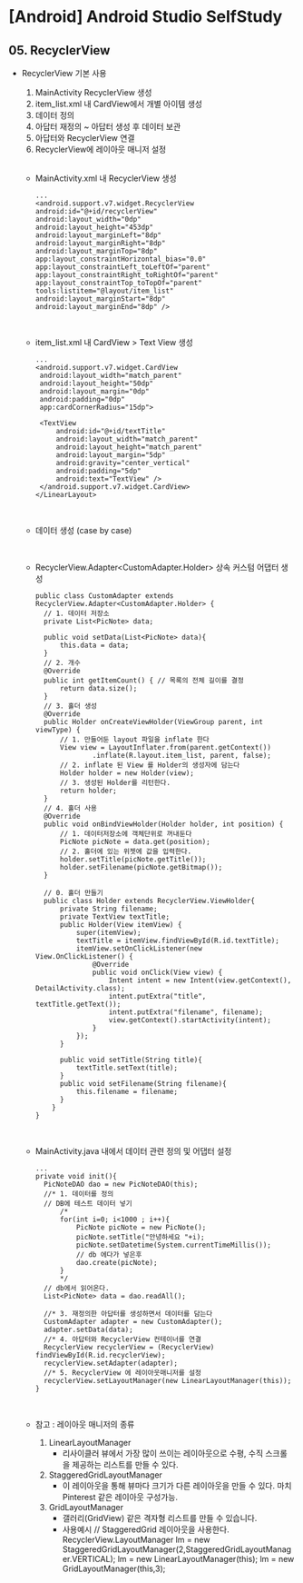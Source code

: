 # [Android] Android Studio SelfStudy

## 05. RecyclerView

* RecyclerView 기본 사용

  1. MainActivity RecyclerView 생성
  2. item_list.xml 내 CardView에서 개별 아이템 생성
  3. 데이터 정의
  4. 아답터 재정의 ~ 아답터 생성 후 데이터 보관
  5. 아답터와 RecyclerView 연결
  6. RecyclerView에 레이아웃 매니저 설정

  <br>

  * MainActivity.xml 내 RecyclerView 생성
    ```
    ...
    <android.support.v7.widget.RecyclerView
    android:id="@+id/recyclerView"
    android:layout_width="0dp"
    android:layout_height="453dp"
    android:layout_marginLeft="8dp"
    android:layout_marginRight="8dp"
    android:layout_marginTop="8dp"
    app:layout_constraintHorizontal_bias="0.0"
    app:layout_constraintLeft_toLeftOf="parent"
    app:layout_constraintRight_toRightOf="parent"
    app:layout_constraintTop_toTopOf="parent"
    tools:listitem="@layout/item_list"
    android:layout_marginStart="8dp"
    android:layout_marginEnd="8dp" />
    ```

    <br>

  * item_list.xml 내 CardView > Text View 생성
    ```
    ...
    <android.support.v7.widget.CardView
     android:layout_width="match_parent"
     android:layout_height="50dp"
     android:layout_margin="0dp"
     android:padding="0dp"
     app:cardCornerRadius="15dp">

     <TextView
         android:id="@+id/textTitle"
         android:layout_width="match_parent"
         android:layout_height="match_parent"
         android:layout_margin="5dp"
         android:gravity="center_vertical"
         android:padding="5dp"
         android:text="TextView" />
     </android.support.v7.widget.CardView>
    </LinearLayout>
    ```

    <br>

  * 데이터 생성 (case by case)

    <br>

  * RecyclerView.Adapter<CustomAdapter.Holder> 상속 커스텀 어댑터 생성

    ```
    public class CustomAdapter extends RecyclerView.Adapter<CustomAdapter.Holder> {
      // 1. 데이터 저장소
      private List<PicNote> data;

      public void setData(List<PicNote> data){
          this.data = data;
      }
      // 2. 개수
      @Override
      public int getItemCount() { // 목록의 전체 길이를 결정
          return data.size();
      }
      // 3. 홀더 생성
      @Override
      public Holder onCreateViewHolder(ViewGroup parent, int viewType) {
          // 1. 만들어둔 layout 파일을 inflate 한다
          View view = LayoutInflater.from(parent.getContext())
                  .inflate(R.layout.item_list, parent, false);
          // 2. inflate 된 View 를 Holder의 생성자에 담는다
          Holder holder = new Holder(view);
          // 3. 생성된 Holder를 리턴한다.
          return holder;
      }
      // 4. 홀더 사용
      @Override
      public void onBindViewHolder(Holder holder, int position) {
          // 1. 데이터저장소에 객체단위로 꺼내둔다
          PicNote picNote = data.get(position);
          // 2. 홀더에 있는 위젯에 값을 입력한다.
          holder.setTitle(picNote.getTitle());
          holder.setFilename(picNote.getBitmap());
      }

      // 0. 홀더 만들기
      public class Holder extends RecyclerView.ViewHolder{
          private String filename;
          private TextView textTitle;
          public Holder(View itemView) {
              super(itemView);
              textTitle = itemView.findViewById(R.id.textTitle);
              itemView.setOnClickListener(new View.OnClickListener() {
                  @Override
                  public void onClick(View view) {
                      Intent intent = new Intent(view.getContext(), DetailActivity.class);
                      intent.putExtra("title", textTitle.getText());
                      intent.putExtra("filename", filename);
                      view.getContext().startActivity(intent);
                  }
              });
          }

          public void setTitle(String title){
              textTitle.setText(title);
          }
          public void setFilename(String filename){
              this.filename = filename;
          }
        }
    }
    ```

  <br>

  * MainActivity.java 내에서 데이터 관련 정의 및 어댑터 설정
    ```
    ...
    private void init(){
      PicNoteDAO dao = new PicNoteDAO(this);
      //* 1. 데이터를 정의
      // DB에 테스트 데이터 넣기
          /*
          for(int i=0; i<1000 ; i++){
              PicNote picNote = new PicNote();
              picNote.setTitle("안녕하세요 "+i);
              picNote.setDatetime(System.currentTimeMillis());
              // db 에다가 넣은후
              dao.create(picNote);
          }
          */
      // db에서 읽어온다.
      List<PicNote> data = dao.readAll();

      //* 3. 재정의한 아답터를 생성하면서 데이터를 담는다
      CustomAdapter adapter = new CustomAdapter();
      adapter.setData(data);
      //* 4. 아답터와 RecyclerView 컨테이너를 연결
      RecyclerView recyclerView = (RecyclerView) findViewById(R.id.recyclerView);
      recyclerView.setAdapter(adapter);
      //* 5. RecyclerView 에 레이아웃매니저를 설정
      recyclerView.setLayoutManager(new LinearLayoutManager(this));
    }
    ```

    <br>

  * 참고 : 레이아웃 매니저의 종류
    1. LinearLayoutManager
        - 리사이클러 뷰에서 가장 많이 쓰이는 레이아웃으로 수평, 수직 스크롤을 제공하는 리스트를 만들 수 있다.
    2. StaggeredGridLayoutManager
        - 이 레이아웃을 통해 뷰마다 크기가 다른 레이아웃을 만들 수 있다. 마치 Pinterest 같은 레이아웃 구성가능.
    3. GridLayoutManager
        - 갤러리(GridView) 같은 격자형 리스트를 만들 수 있습니다.
        - 사용예시 // StaggeredGrid 레이아웃을 사용한다.<br>
            RecyclerView.LayoutManager lm
                = new StaggeredGridLayoutManager(2,StaggeredGridLayoutManager.VERTICAL);
            lm = new LinearLayoutManager(this);
            lm = new GridLayoutManager(this,3);
